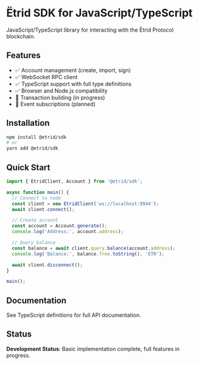 # Ëtrid SDK for JavaScript/TypeScript

JavaScript/TypeScript library for interacting with the Ëtrid Protocol blockchain.

## Features

- ✅ Account management (create, import, sign)
- ✅ WebSocket RPC client
- ✅ TypeScript support with full type definitions
- ✅ Browser and Node.js compatibility
- 🔨 Transaction building (in progress)
- 🔨 Event subscriptions (planned)

## Installation

```bash
npm install @etrid/sdk
# or
yarn add @etrid/sdk
```

## Quick Start

```typescript
import { EtridClient, Account } from '@etrid/sdk';

async function main() {
  // Connect to node
  const client = new EtridClient('ws://localhost:9944');
  await client.connect();

  // Create account
  const account = Account.generate();
  console.log('Address:', account.address);

  // Query balance
  const balance = await client.query.balance(account.address);
  console.log('Balance:', balance.free.toString(), 'ETR');

  await client.disconnect();
}

main();
```

## Documentation

See TypeScript definitions for full API documentation.

## Status

**Development Status**: Basic implementation complete, full features in progress.
